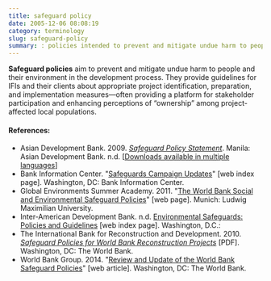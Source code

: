 ```yaml
---
title: safeguard policy
date: 2005-12-06 08:08:19
category: terminology
slug: safeguard-policy
summary: : policies intended to prevent and mitigate undue harm to people and their environment in the development process
---
```



<!--
tags: info, faq
icon: file-code-o
summary: 
-->

<!--
---
layout: post
title:  safeguard policy
date:   2005-12-06 08:08:19
categories: terminology
permalink: /safeguard-policy/
published: true
comments: true
---
-->

**Safeguard policies** aim to prevent and mitigate undue harm to people and their environment in the development process. They provide guidelines for IFIs and their clients about appropriate project identification, preparation, and implementation measures—often providing a platform for stakeholder participation and enhancing perceptions of “ownership” among project-affected local populations.


<!--

=== Safeguard Policies and Performance Standards === 

''Adapted from'': http://www.brettonwoodsproject.org/art-565324

Starting as a loose assembly of internal staff policies adopted by international financial institutions in the 1980s, safeguard policies are framework declarations of explicitly-defined lending requirements to protect people and the environment from the adverse effects of project operations and development initiatives. The World Bank (IBRD and IDA), Asian Development Bank, African Development Bank, and Inter-American Development Bank all currently have such Safeguard Policies in place for investment projects and programme lending (although not for development policy lending (DPL) or reform programmes, which have separate relevant policies; see Update 66).  The Performance Standards of the International Financial Corporation (adopted as the basis of the Equator Principles) and European Bank of Reconstruction and Development can also be considered to be “safeguard policies” [DIFFER ; (see Update 67).]

The safeguards consist of ten key environmental and social policies that set standards and procedures that the borrower and Bank must follow in the lead up to and during World Bank-financed projects. 

The ten safeguards are:

*	Environmental assessment - The 'umbrella policy' through which potential social and environmental impacts are identified and mitigation measures proposed.
*	Natural habitats - places limits on Bank financed projects that may impact on areas of important biodiversity.
*	Pest management - promotes the use of biological or environmental control methods and sets conditions on the acquisition and use of pesticides.
*	Indigenous peoples - establishes standards and procedures when projects affect indigenous communities, it is the only safeguard to in some way reference human rights.
*	Involuntary resettlement - sets standards and procedures for projects that displace people from their homes or cause economic displacement;
*	Forestry - establishes minimum standards on the types of forest projects that the Bank will finance, including commercial logging and plantations under restricted conditions.
*	Safety of dams - establishes procedures and safety requirements for construction of new dams and for projects that depend on safe functioning of existing large dams.
*	Projects on international waterways - seeks to reduce potential conflict between states that border an international waterway over projects that may pollute it.
*	Projects in disputed areas - lays out minimum rules for Bank-financing of projects in areas disputed by two or more states.
*	Cultural property - requires the Bank to avoid damage and assist in the preservation of cultural property.


The [http://www.ifc.org/ifcext/enviro.nsf/AttachmentsByTitle/pol_PerformanceStandards2006_full/$FILE/IFC+Performance+Standards.pdf Performance Standards] are grouped into eight sections, each of which is coupled with [[IFC Guidance Notes to Performance Standards | Guidance Notes]] to further clarify client roles and responsibilities under the standards. The eight [http://www.ifc.org/ifcext/sustainability.nsf/Content/PerformanceStandards Performance Standards](PS) are:

* PS 1:	Social and Environmental Assessment and Management System
* PS 2:	Labor and Working Conditions
* PS 3:	Pollution Prevention and Abatement
* PS 4:	Community Health Safety and Security
* PS 5:	Land Acquisition and Involuntary Resettlement
* PS 6:	Biodiversity Conservation and Sustainable Natural Resource Management
* PS 7:	Indigenous Peoples
* PS 8:	Cultural Heritage

Prior to financing, a proposed project is subject to a social and environmental review during which potential impacts are identified and remediation measures proposed. In reviewing the potential impact of projects, the World Bank and the IFC use a categorisation system that identifies which safeguards are triggered and what level of action or precaution must be taken. 

Projects are rated from category A, the highest risk, down to category C, the lowest.

When the World Bank or a borrower is alleged to be violating any safeguard, complaints can be lodged through the Inspection Panel, a semi-independent body formed in 1993 that enables affected parties to request an investigation into the Bank's role in projects (see Update 34).

IFC clients must address project-related grievances or complaints from affected parties. Complainants can allege violations of safeguards and approach the Compliance Advisor Ombudsman, an internal watchdog that reports directly to the president of the World Bank Group (see Update 34).

…are based on international agreements, even if these protections are not explicitly provided for in the borrower country's national law.&nbsp;

<references/>



-->

<!--
Most MDBs and many other bilateral aid organizationsm IFIs, and some global civil society organizations maintan social safeguard policies as the foundations of the sustainablity frameworks.

## Safeguards in the public sector


### World Bank

http://web.worldbank.org/WBSITE/EXTERNAL/PROJECTS/EXTPOLICIES/EXTSAFEPOL/0,,menuPK:584441~pagePK:64168427~piPK:64168435~theSitePK:584435,00.html

The World Bank regards environmental and social safeguard policies as a cornerstone of its sustainable poverty reduction framwork. The objective of safeguard policies is to prevent and mitigate undue harm to people and their environment in the development process. These policies provide guidelines for bank staff and for clients in the identification, preparation, and implementation of project operations.

The Work Bank safeguard policies emphasise that adverse impacts are avoided, or where not feasible, minimized or mitigated (Do No Harm). They also call for the participation of stakeholders in project design and play an important role in building ownership among affected peoples. The World Bank claims that effectiveness and development impact of client projects and programs has substantially increased as a result of attention to these policies. [1]

The current safeguard policies of international financial institutions can be found [here](http://web.worldbank.org/WBSITE/EXTERNAL/COUNTRIES/LACEXT/EXTLACREGTOPSOCDEV/0,,contentMDK:20547266~menuPK:1308602~pagePK:34004173~piPK:34003707~theSitePK:847655,00.html
).


#### Indigenous Peoples

The World Bank policy on indigenous peoples, Operational Directive (OD) 4.10: Indigenous Peoples

Indigenous Peoples safeguards emphasise that borrowers and Bank staff the need to screen communities in the project area of impact to identify communities meeting the Bank's criteria for "indigenous peoples", to consult with them, and to ensure that they participate in and benefit from the development process.


#### Involuntary Resettlement

The implementation of development projects that require land may cause involuntary displacement of population who live in affected areas. The involuntary displacement may cause severe long-term impacts unless appropriate measures are carefully planned and carried out. Therefore, since 1980 the Bank has developed policies and guidelines for resettlement of project's affected population. The Bank's Resettlement Policy has been modified several times according to the experiences in its application and to the new situations that have emerged. Currently, the olicy in force is the Operational Policy on Involuntary Resettlement OP 4.12. The main objective of this policy isto assist the efforts of the displaced persons to improve their livelihoods and standards, or at least to restore them to pre-displacement levels.

Generally, the projects that may cause involuntary displacement are: infrastructure projects (for instance: dams, roads, water supply and sanitation), management of natural resources, slum upgrading and risk prevention (people who live in areas at prune risk). In the first two types of projects the displacement in a precondition for the implementation of the project whereas the last two kinds of projects the resettlement is a vehicle to improve the living conditions of the population.

In the Latin American and the Caribbean Region, the unplanned growth of cities has generated large deficits in housing, transportation infrastructure, and basic services, especially water and sewage systems. Currently, 75 percent of the population lives in cities. According to this situation, 85 percent of the Bank's financed projects that imply resettlement are in the sectors of urban development, water supply, sanitation and urban transportation, and the 95 percent of the displaced population are located in cities. The projects on urban development, water supply and sanitation lead to an improvement in housing and environment for the residents as well as for the resettled population. For that reason, 80 percent of the displaced population is being resettled for its own benefit, and not as a precondition for development of a project. In this way, resettlement has become a strategy for reducing poverty and a means to reduce levels of housing informality in Latin American cities.

http://web.worldbank.org/WBSITE/EXTERNAL/COUNTRIES/LACEXT/EXTLACREGTOPSOCDEV/0,,contentMDK:20547266~menuPK:1308602~pagePK:34004173~piPK:34003707~theSitePK:847655,00.html

### Strategy

The Bank has carried out a review of the projects it finances in the region and, according to the results, prepares guidelines for the application of the Resettlement Policy. In addition, a guideline for urban resettlement based on the lessons learned in the region is under preparation. It has also been planned to develop guidelines on resettlement and natural resources management, and resettlement for disaster prevention.
http://web.worldbank.org/WBSITE/EXTERNAL/COUNTRIES/LACEXT/EXTLACREGTOPSOCDEV/0,,contentMDK:20547266~menuPK:1308602~pagePK:34004173~piPK:34003707~theSitePK:847655,00.html

### MIGA
http://www.miga.org/projects/index.cfm?stid=1822

### Inter-American Development Bank (IADB / IDB)

[IDB distinguishes between two main categories of safeguards:](http://www.iadb.org/en/insitutional-reforms/better-environmental-and-social-safeguards,1830.html "Better Environmental and Social Safeguards")

#### Environmental safeguards

The IDB adopted its [Environment and Safeguard Compliance Policy in 2006](http://www.iadb.org/news-releases/2010-02/english/idb-boosts-access-accountability-with-new-policy-for-communities-to-voice-concer-6531.html)--calling for safeguard-compliant project designs. To help implement the new policy, in 2007 the IDB created the Environmental Safeguards Unit to help build institutional knowledge and expertise on environmental management. [The IDB was the first multilateral development bank to integrate climate change impacts as part of environmental analysis of key sectors.] In 2009, IDB established an [independent advisory group](http://www.iadb.org/en/topics/sustainability/sustainability-report,1510.html) to provide an independent review and make recommendations to increase policy effectiveness. It also began an [unprecedented process to limit the greenhouse gas emissions of the projects it finances](http://www.iadb.org/en/news/news-releases/2009-11-05/idb-launches-process-to-limit-climate-impact-of-projects-it-finances,5889.html), and endorsed the Extractive Industries Transparency Initiative (EITI), which seeks greater transparency and accountability in contracts and payments in extractive industries. IDB also launched sustainability scorecards for [biofuel](http://www.iadb.org/news/detail.cfm?language=English&id=5617) and [tourism](http://www.iadb.org/news-releases/2009-05/english/idb-releases-sustainability-scorecard-for-private-sector-tourism-projects-5426.html) projects.

#### Social safeguards

IDB establishes three main areas of social safeguards: 1) Indigenous Peoples Policy, 2) Involuntary Resettlement Policy, 3) Operational Policy on Gender Equality.


##### Indigenous Peoples

The IDB operational guidelines (2006) and policy (2007) for Indigenous Peoples.

The Operational Policy on Indigenous Peoples requires that the IDB safeguard indigenous peoples' rights are considered in all aspets of Bank operations and lending portfolio.

Specific goals are to foster development appropriate to the economy and governance of indigenous peoples, to safeguard territorial and cultural integrity, and to preserve a harmonious relationship between people and the natural environment. The Operating Guidelines for the Indigenous Peoples Policy (IPP) was approved in 2006.



The IDB begain the the process to update its existing Women in Development Policy in 2009.

...Operational policy on Gender, ??once approved??, will make the IDB the first multilateral development institution with safeguards for gender equality. http://www.iadb.org/en/insitutional-reforms/better-environmental-and-social-safeguards,1830.html


##### Involuntary Resettlement Policy

Covers any project financed by the Bank that involves the involuntary physical displacement of people living in the area. The goal is to minimize physical and economic disruption. If people must be displaced, the policy requires that pre-project conditions be established and, where possible, that displaced people share in project benefits. The policy also defines the scope and criteria of resettlement plans. The Involuntary Resettlement in IDB Projects: Principles and Guidelines document was approved in 1999.

##### Operational Policy on Gender Equality in Development

Takes into account the Bank's experience supporting the integration of women as leaders, participants, and beneficiaries in development; reflects gains in the region in terms of the status of women and gender equality, as well as emerging challenges; integrates a gender perspective that seeks equal conditions and opportunities for women and men to reach their social, economic, political, and cultural potential; and sets out specific mechanisms for ensuring effective implementation of the Policy and the evaluation of its results. This policy was approved on November 13, 2010.

---


## Safeguards in the private sector


### Equator Banks  (Equator Banks)


### Critical Ecosystem Partnership Fund  (CEPF)


 Founded in 2000, the Critical Ecosystem Partnership Fund is a global leader in enabling civil society to participate in and benefit from conserving some of the world’s most critical ecosystems.

We provide grants for nongovernmental and private sector organizations to help protect biodiversity hotspots, Earth’s most biologically rich yet threatened areas.

The convergence of critical areas for conservation with millions of people who are impoverished and highly dependent on healthy ecosystems for their survival is more evident in the hotspots than anywhere else.

Enabling a stronger voice, influence and action by civil societies is the hallmark of our approach. Our support equips civil society groups to conserve their environment and influence decisions that affect lives, livelihoods and, ultimately, the global environment for the benefit of all. Grant recipients range from small farming cooperatives and community associations to private sector partners and international organizations.

Our grants:

Target biodiversity hotspots in developing and transitional countries.
Are guided by regional investment strategies developed with stakeholders.
Go directly to civil society groups to build this vital constituency for conservation alongside governmental partners.
Create working alliances among diverse groups, combining unique capacities and eliminating duplication of efforts.
Achieve results through an ever-expanding network of partners working together toward shared goals.

http://www.cepf.net/grants/Pages/safeguard_policies.aspx
ENVIRONMENTAL AND SOCIAL SAFEGUARD ASSESSMENT PROCESS

The CEPF project proposal forms seek out several elements of the basic project design including objectives, performance indicators and sustainability issues. Within these applications are a series of safeguard questions that must be answered based on the World Bank’s standard Environmental Assessment. For each, grantees are asked to provide a supporting statement to justify their answer.

CEPF will assess these during the initial proposal review. This review may be deemed satisfactory, or may involve further discussion with the potential grantee. In some cases, additional information may be required for further review and discussion. Throughout the review process, CEPF will maintain contact with the potential grantee to obtain clarification on information provided and request any additional information and documentation needed. In conducting the preliminary evaluation, CEPF will focus on analyzing the materials provided by the potential grantee to determine the following aspects related to the environmental and social effects of the project:

Compliance with CEPF and World Bank environmental and social safeguard policies
Potential for the project to cause adverse environmental impacts
Potential for the project to cause adverse social impacts
Capacity of the applicant to implement any required safeguard-related measures during the preparation and implementation of the project.

At the conclusion of the initial screening, CEPF will identify any environmental and social effects of the project and define any safeguard requirements necessary. For projects above $20,000, a more detailed Project Proposal Application is required, and safeguard requirements may be further elaborated and defined. The grantee is responsible for implementation and monitoring of any required safeguard instrument or other required measures to address Safeguard Policies.

This process is then tracked throughout project implementation similar to the tracking of performance toward project objectives. At each performance reporting stage, grantees will revisit the safeguard policy issues to reconfirm their status, adjust any that may have changed during implementation, and make necessary mitigation steps as needed. In cases where grantees are implementing mitigation actions, they will report on the progress of such implementation similar to that which they are doing for other project elements. The intent of this process is to ensure that the environmental and social safeguard issues are continually monitored and mitigated throughout project implementation.

The final step is to evaluate the environmental and social issues at project completion. Any related documents and lessons learned will be shared via www.cepf.net to help in the design and mitigation of negative environmental and social impacts in future projects.


-->


#### References:

* Asian Development Bank. 2009. *[Safeguard Policy Statement](http://www.adb.org/documents/safeguard-policy-statement)*. Manila: Asian Development Bank. n.d. [[Downloads available in multiple languages](http://www.adb.org/site/safeguards/policy-statement)]
* Bank Information Center. "[Safeguards Campaign Updates](http://www.bicusa.org/issues/safeguards/)" [web index page]. Washington, DC: Bank Information Center.
* Global Environments Summer Academy. 2011. "[The World Bank Social and Environmental Safeguard Policies](http://www.globalenvironments.org/course-outputs/policy-matters/world-bank-social-environmental-safeguard-policies/)" [web page]. Munich: Ludwig Maximilian University.
* Inter-American Development Bank. n.d. [Environmental Safeguards: Policies and Guidelines](http://www.iadb.org/en/topics/sustainability/environmental-safeguards,1517.html) [web index page]. Washington, D.C.:
* The International Bank for Reconstruction and Development. 2010. *[Safeguard Policies for World Bank Reconstruction Projects](http://www.gfdrr.org/sites/gfdrr.org/files/Chapter_21_Safeguard_Policies_for_World_Bank_Reconstruction_Projects.pdf)* [PDF]. Washington, DC: The World Bank.
* World Bank Group. 2014. "[Review and Update of the World Bank Safeguard Policies](https://consultations.worldbank.org/consultation/review-and-update-world-bank-safeguard-policies)" [web article]. Washington, DC: The World Bank.



<!--


<!--
title: safeguard policy
date: 
category: terminology
tags: 
slug: safeguard-policy
summary: :
status: draft

Safeguard Policies

[[Category: Term]][[Category: Development]][[Category: Finance]]


'''Safeguard Policies and Performance Standards'''

''Adapted from'': http://www.brettonwoodsproject.org/art-565324

Starting as a loose assembly of internal staff policies adopted by international financial institutions in the 1980s, safeguard policies are framework declarations of explicitly-defined lending requirements to protect people and the environment from the adverse effects of project operations and development initiatives. The World Bank (IBRD and IDA), Asian Development Bank, African Development Bank, and Inter-American Development Bank all currently have such Safeguard Policies in place for investment projects and programme lending (although not for development policy lending (DPL) or reform programmes, which have separate relevant policies; see Update 66).  The Performance Standards of the International Financial Corporation (adopted as the basis of the Equator Principles) and European Bank of Reconstruction and Development can also be considered to be “safeguard policies” [DIFFER ; (see Update 67).]

The safeguards consist of ten key environmental and social policies that set standards and procedures that the borrower and Bank must follow in the lead up to and during World Bank-financed projects. 

The ten safeguards are:

*	Environmental assessment - The 'umbrella policy' through which potential social and environmental impacts are identified and mitigation measures proposed.
*	Natural habitats - places limits on Bank financed projects that may impact on areas of important biodiversity.
*	Pest management - promotes the use of biological or environmental control methods and sets conditions on the acquisition and use of pesticides.
*	Indigenous peoples - establishes standards and procedures when projects affect indigenous communities, it is the only safeguard to in some way reference human rights.
*	Involuntary resettlement - sets standards and procedures for projects that displace people from their homes or cause economic displacement;
*	Forestry - establishes minimum standards on the types of forest projects that the Bank will finance, including commercial logging and plantations under restricted conditions.
*	Safety of dams - establishes procedures and safety requirements for construction of new dams and for projects that depend on safe functioning of existing large dams.
*	Projects on international waterways - seeks to reduce potential conflict between states that border an international waterway over projects that may pollute it.
*	Projects in disputed areas - lays out minimum rules for Bank-financing of projects in areas disputed by two or more states.
*	Cultural property - requires the Bank to avoid damage and assist in the preservation of cultural property.


The [http://www.ifc.org/ifcext/enviro.nsf/AttachmentsByTitle/pol_PerformanceStandards2006_full/$FILE/IFC+Performance+Standards.pdf Performance Standards] are grouped into eight sections, each of which is coupled with [[IFC Guidance Notes to Performance Standards | Guidance Notes]] to further clarify client roles and responsibilities under the standards. The eight [http://www.ifc.org/ifcext/sustainability.nsf/Content/PerformanceStandards Performance Standards](PS) are:

* PS 1:	Social and Environmental Assessment and Management System
* PS 2:	Labor and Working Conditions
* PS 3:	Pollution Prevention and Abatement
* PS 4:	Community Health Safety and Security
* PS 5:	Land Acquisition and Involuntary Resettlement
* PS 6:	Biodiversity Conservation and Sustainable Natural Resource Management
* PS 7:	Indigenous Peoples
* PS 8:	Cultural Heritage

Prior to financing, a proposed project is subject to a social and environmental review during which potential impacts are identified and remediation measures proposed. In reviewing the potential impact of projects, the World Bank and the IFC use a categorisation system that identifies which safeguards are triggered and what level of action or precaution must be taken. 

Projects are rated from category A, the highest risk, down to category C, the lowest.

When the World Bank or a borrower is alleged to be violating any safeguard, complaints can be lodged through the Inspection Panel, a semi-independent body formed in 1993 that enables affected parties to request an investigation into the Bank's role in projects (see Update 34).

IFC clients must address project-related grievances or complaints from affected parties. Complainants can allege violations of safeguards and approach the Compliance Advisor Ombudsman, an internal watchdog that reports directly to the president of the World Bank Group (see Update 34).

…are based on international agreements, even if these protections are not explicitly provided for in the borrower country's national law.&nbsp;


-->
